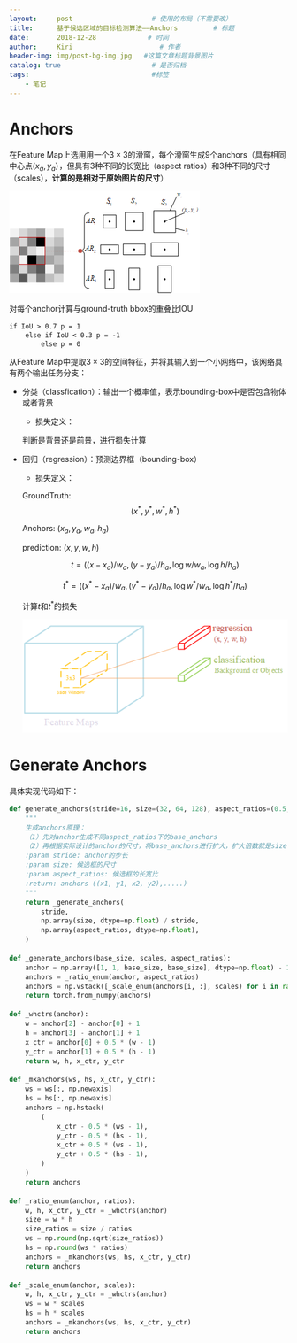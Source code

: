 ```yaml
---
layout:     post                    # 使用的布局（不需要改）
title:      基于候选区域的目标检测算法——Anchors         # 标题
date:       2018-12-28             # 时间
author:     Kiri                      # 作者
header-img: img/post-bg-img.jpg   #这篇文章标题背景图片
catalog: true                       # 是否归档
tags:                               #标签
    - 笔记
---
```


# Anchors

在Feature Map上选用用一个$3\times 3$的滑窗，每个滑窗生成9个anchors（具有相同中心点$(x_a,y_a）$，但具有3种不同的长宽比（aspect ratios）和3种不同的尺寸（scales），**计算的是相对于原始图片的尺寸**）

![pic1](https://github.com/caiwendi/caiwendi.github.io/raw/master/img/Anchors.png)

对每个anchor计算与ground-truth bbox的重叠比IOU

```
if IoU > 0.7 p = 1
	else if IoU < 0.3 p = -1
		else p = 0
```

从Feature Map中提取$3 \times 3$的空间特征，并将其输入到一个小网络中，该网络具有两个输出任务分支：

- 分类（classfication）：输出一个概率值，表示bounding-box中是否包含物体或者背景

  - 损失定义：

  判断是背景还是前景，进行损失计算

- 回归（regression）：预测边界框（bounding-box）

  - 损失定义：

  GroundTruth: $$(x^*,y^*,w^*,h^*)$$

  Anchors: $(x_a,y_a,w_a,h_a)$

  prediction: $(x,y,w,h)$

  $$
  t=((x-x_a)/w_a, (y-y_a)/h_a, \log w/w_a, \log h/h_a)
  $$

  $$
  t^*=((x^*-x_a)/w_a,(y^*-y_a)/h_a,\log w^*/w_a,\log h^*/h_a)
  $$




  计算$t$和$t^*$的损失

  ![pic2](https://github.com/caiwendi/caiwendi.github.io/raw/master/img/RPN.png)

# Generate Anchors

具体实现代码如下：

```python
def generate_anchors(stride=16, size=(32, 64, 128), aspect_ratios=(0.5, 1, 2)):
    """
    生成anchors原理：
    （1）先对anchor生成不同aspect_ratios下的base_anchors
    （2）再根据实际设计的anchor的尺寸，将base_anchors进行扩大，扩大倍数就是size / stride
    :param stride: anchor的步长
    :param size: 候选框的尺寸
    :param aspect_ratios: 候选框的长宽比
    :return: anchors ((x1, y1, x2, y2),.....)
    """
    return _generate_anchors(
        stride,
        np.array(size, dtype=np.float) / stride,
        np.array(aspect_ratios, dtype=np.float),
    )

def _generate_anchors(base_size, scales, aspect_ratios):
    anchor = np.array([1, 1, base_size, base_size], dtype=np.float) - 1
    anchors = _ratio_enum(anchor, aspect_ratios)
    anchors = np.vstack([_scale_enum(anchors[i, :], scales) for i in range(anchors.shape[0])])
    return torch.from_numpy(anchors)

def _whctrs(anchor):
    w = anchor[2] - anchor[0] + 1
    h = anchor[3] - anchor[1] + 1
    x_ctr = anchor[0] + 0.5 * (w - 1)
    y_ctr = anchor[1] + 0.5 * (h - 1)
    return w, h, x_ctr, y_ctr

def _mkanchors(ws, hs, x_ctr, y_ctr):
    ws = ws[:, np.newaxis]
    hs = hs[:, np.newaxis]
    anchors = np.hstack(
        (
            x_ctr - 0.5 * (ws - 1),
            y_ctr - 0.5 * (hs - 1),
            x_ctr + 0.5 * (ws - 1),
            y_ctr + 0.5 * (hs - 1),
        )
    )
    return anchors

def _ratio_enum(anchor, ratios):
    w, h, x_ctr, y_ctr = _whctrs(anchor)
    size = w * h
    size_ratios = size / ratios
    ws = np.round(np.sqrt(size_ratios))
    hs = np.round(ws * ratios)
    anchors = _mkanchors(ws, hs, x_ctr, y_ctr)
    return anchors

def _scale_enum(anchor, scales):
    w, h, x_ctr, y_ctr = _whctrs(anchor)
    ws = w * scales
    hs = h * scales
    anchors = _mkanchors(ws, hs, x_ctr, y_ctr)
    return anchors

```


















<html>
<head>
<title>MathJax TeX Test Page</title>
<script type="text/x-mathjax-config">
  MathJax.Hub.Config({tex2jax: {inlineMath: [['$','$'], ['\\(','\\)']]}});
</script>
<script type="text/javascript" async src="https://cdn.mathjax.org/mathjax/latest/MathJax.js?config=TeX-AMS_CHTML">
</script>
</head>
<body>


